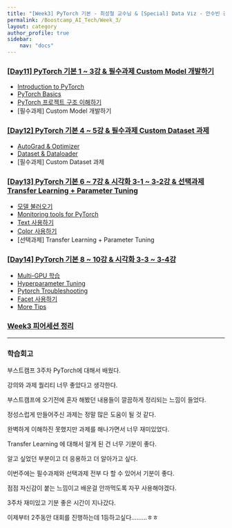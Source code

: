 ```yaml
---
title: "[Week3] PyTorch 기본 - 최성철 교수님 & [Special] Data Viz - 안수빈 강사"
permalink: /Boostcamp_AI_Tech/Week_3/
layout: category
author_profile: true
sidebar:
    nav: "docs"
---
```


### [[Day11] PyTorch 기본 1 ~ 3강 & 필수과제 Custom Model 개발하기](https://raki-1203.github.io/boostcamp_ai_tech/week_3/day_11/README/)

- [Introduction to PyTorch](https://raki-1203.github.io/boostcamp_ai_tech/week_3/day_11/01.-Introduction-to-PyTorch/)
- [PyTorch Basics](https://raki-1203.github.io/boostcamp_ai_tech/week_3/day_11/02.-PyTorch-Basics/)
- [PyTorch 프로젝트 구조 이해하기](https://raki-1203.github.io/boostcamp_ai_tech/week_3/day_11/03.-PyTorch-Project-Structure/)
- [필수과제] Custom Model 개발하기

### [[Day12] PyTorch 기본 4 ~ 5강 & 필수과제 Custom Dataset 과제](https://raki-1203.github.io/boostcamp_ai_tech/week_3/day_12/README/)

- [AutoGrad & Optimizer](https://raki-1203.github.io/boostcamp_ai_tech/week_3/day_12/01.-AutoGrad-&-Optimizer/)
- [Dataset & Dataloader](https://raki-1203.github.io/boostcamp_ai_tech/week_3/day_12/02.-Dataset-&-Dataloader/)
- [필수과제] Custom Dataset 과제

### [[Day13] PyTorch 기본 6 ~ 7강 & 시각화 3-1 ~ 3-2강 & 선택과제 Transfer Learning + Parameter Tuning](https://raki-1203.github.io/boostcamp_ai_tech/week_3/day_13/README/)

- [모델 불러오기](https://raki-1203.github.io/boostcamp_ai_tech/week_3/day_13/01.-Load-Model/)
- [Monitoring tools for PyTorch](https://raki-1203.github.io/boostcamp_ai_tech/week_3/day_13/02.-Monitoroing-tools-for-PyTorch/)
- [Text 사용하기](https://raki-1203.github.io/boostcamp_ai_tech/week_3/day_13/03.-Text/)
- [Color 사용하기](https://raki-1203.github.io/boostcamp_ai_tech/week_3/day_13/04.-Color/)
- [선택과제] Transfer Learning + Parameter Tuning

### [[Day14] PyTorch 기본 8 ~ 10강 & 시각화 3-3 ~ 3-4강](https://raki-1203.github.io/boostcamp_ai_tech/week_3/day_14/README/)

- [Multi-GPU 학습](https://raki-1203.github.io/boostcamp_ai_tech/week_3/day_14/01.-Multi-GPU/)
- [Hyperparameter Tuning](https://raki-1203.github.io/boostcamp_ai_tech/week_3/day_14/02.-Hyperparameter-Tuning/)
- [Pytorch Troubleshooting](https://raki-1203.github.io/boostcamp_ai_tech/week_3/day_14/03.-PyTorch-Troubleshooting/)
- [Facet 사용하기](https://raki-1203.github.io/boostcamp_ai_tech/week_3/day_14/04.-Facet/)
- [More Tips](https://raki-1203.github.io/boostcamp_ai_tech/week_3/day_14/05.-More-Tips/)

### [Week3 피어세션 정리](https://github.com/raki-1203/Boostcamp_2st_Hot6/tree/main/Meetup-log/week3)

---
### 학습회고

부스트캠프 3주차 PyTorch에 대해서 배웠다.

강의와 과제 퀄리티 너무 좋았다고 생각한다.

부스트캠프에 오기전에 혼자 해봤던 내용들이 깔끔하게 정리되는 느낌이 들었다.

정성스럽게 만들어주신 과제는 정말 많은 도움이 될 것 같다.

완벽하게 이해하진 못했지만 과제를 해나가면서 너무 재미있었다.

Transfer Learning 에 대해서 알게 된 건 너무 기분이 좋다.

알고 싶었던 부분이고 더 응용하고 더 알아가고 싶다.

이번주에는 필수과제와 선택과제 전부 다 할 수 있어서 기분이 좋다.

점점 자신감이 붙는 느낌이고 배운걸 안까먹도록 자꾸 사용해야겠다.

3주차 재미있고 기분 좋은 시간이 지나갔다.

이제부터 2주동안 대회를 진행하는데 1등하고싶다.........ㅎㅎ